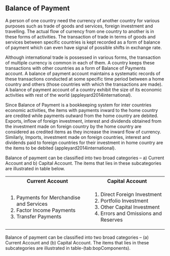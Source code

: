 ## Balance of Payment ##

A person of one country need the currency of another country for various purposes such as trade of goods and services, foreign investment and travelling. The actual flow of currency from one country to another is in these forms of activities. The transaction of trade in terms of goods and services between specific countries is kept recorded as a form of balance of payment which can even have signal of possible shifts in exchange rate.

Although international trade is possessed in various forms, the transaction of multiple currency is common in each of them. A country keeps these transactions with other countries as a form of Balance of Payments account. A balance of payment account maintains a systematic records of these transactions conducted at some specific time period between a home country and others (those countries with which the transactions are made). A balance of payment account of a country exhibit the size of its economic activities with rest of the world (appleyard2014international).

Since Balance of Payment is a bookkeeping system for inter countries economic activities, the items with payments inward to the home country are credited while payments outward from the home country are debited. Exports, inflow of foreign investment, interest and dividends obtained from the investment made on foreign country by the home country are considered as credited items as they increase the inward flow of currency. Similarly, Imports, investment made on foreign countries, interest and dividends paid to foreign countries for their investment in home country are the items to be debited (appleyard2014international).

Balance of payment can be classified into two broad categories &#8211; a) Current Account and b) Capital Account. The items that lies in these subcategories are illustrated in table below.

<table>
<tr>
<th>
Current Account
</th>

<th>
Capital Account
</th>
</tr>

<tr>
<td>
<ol>
<li>
Payments for Merchandise and Services
</li>
<li>
Factor Income Payments
</li>
<li>
Transfer Payments
</li>
</ol>
</td>

<td>
<ol>
<li>
Direct Foreign Investment
</li>
<li>
Portfolio Investment
</li>
<li>
Other Capital Investment
</li>
<li>
Errors and Omissions and Reserves
</li>
</ol>
</td>
</tr>
</table>

Balance of payment can be classified into two broad categories &#8211; (a) Current Account and (b) Capital Account. The items that lies in these subcategories are illustrated in table-(tab:bopComponents).

